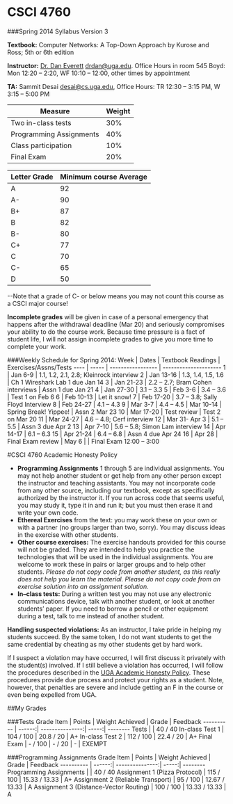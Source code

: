CSCI 4760
==========================

###Spring 2014 Syllabus
Version 3

**Textbook:** Computer Networks: A Top-Down Approach by Kurose and Ross; 5th or 6th edition

**Instructor:** [Dr. Dan Everett](http://cobweb.cs.uga.edu/~dme/) drdan@uga.edu. Office Hours in room 545 Boyd: Mon 12:20 – 2:20, WF 10:10 – 12:00, other times by appointment

**TA:** Sammit Desai desai@cs.uga.edu, Office Hours: TR 12:30 – 3:15 PM, W 3:15 – 5:00 PM



Measure | Weight
------- | ------
Two in-class tests | 30%
Programming Assignments | 40%
Class participation | 10%
Final Exam | 20%

Letter Grade | Minimum course Average
------------ | ----------------------
A | 92
A- | 90
B+ | 87
B | 82
B- | 80
C+ | 77
C | 70
C- | 65
D | 50

--Note that a grade of C- or below means you may not count this course as a CSCI major course!

**Incomplete grades** will be given in case of a personal emergency that happens after the withdrawal deadline (Mar 20) and seriously compromises your ability to do the course work. Because time pressure is a fact of student life, I will not assign incomplete grades to give you more time to complete your work.


###Weekly Schedule for Spring 2014:
Week | Dates | Textbook Readings | Exercises/Assns/Tests
---- | ----- | ----------------- | ---------------------
1 | Jan 6-9 | 1.1, 1.2, 2.1, 2.8; Kleinrock interview
2 | Jan 13-16 | 1.3, 1.4, 1.5, 1.6 | Ch 1 Wireshark Lab 1 due Jan 14
3 | Jan 21-23 | 2.2 – 2.7; Bram Cohen interviews | Assn 1 due Jan 21
4 | Jan 27-30 | 3.1 – 3.3
5 | Feb 3-6 | 3.4 – 3.6 | Test 1 on Feb 6
6 | Feb 10-13 | Let it snow!
7 | Feb 17-20 | 3.7 – 3.8; Sally Floyd Interview
8 | Feb 24-27 | 4.1 – 4.3
9 | Mar 3-7 | 4.4 – 4.5
 | Mar 10-14 | Spring Break! Yippee! | Assn 2 Mar 23
10 | Mar 17-20 | Test review | Test 2 on Mar 20
11 | Mar 24-27 | 4.6 – 4.8; Cerf interview
12 | Mar 31- Apr 3 | 5.1 – 5.5 | Assn 3 due Apr 2
13 | Apr 7-10 | 5.6 – 5.8; Simon Lam interview
14 | Apr 14-17 | 6.1 – 6.3
15 | Apr 21-24 | 6.4 – 6.8 | Assn 4 due Apr 24
16 | Apr 28 | Final Exam review
 | May 6 |  | Final Exam 12:00 – 3:00



#CSCI 4760 Academic Honesty Policy
- **Programming Assignments** 1 through 5 are individual assignments. You may not help another student or get help from any other person except the instructor and teaching assistants. You may not incorporate code from any other source, including our textbook, except as specifically authorized by the instructor it. If you run across code that seems useful, you may study it, type it in and run it; but you must then erase it and write your own code.
- **Ethereal Exercises** from the text: you may work these on your own or with a partner (no groups larger than two, sorry). You may discuss ideas in the exercise with other students.
- **Other course exercises:** The exercise handouts provided for this course will not be graded. They are intended to help you practice the technologies that will be used in the individual assignments. You are welcome to work these in pairs or larger groups and to help other students. *Please do not copy code from another student, as this really does not help you learn the material. Please do not copy code from an exercise solution into an assignment solution.*
- **In–class tests:** During a written test you may not use any electronic communications device, talk with another student, or look at another students’ paper. If you need to borrow a pencil or other equipment during a test, talk to me instead of another student.

**Handling suspected violations:** As an instructor, I take pride in helping my students succeed. By the same token, I do not want students to get the same credential by cheating as my other students get by hard work.

If I suspect a violation may have occurred, I will first discuss it privately with the student(s) involved. If I still believe a violation has occurred, I will follow the procedures described in the [UGA Academic Honesty Policy](http://ovpi.uga.edu/academic-honesty/academic-honesty-policy). These procedures provide due process and protect your rights as a student. Note, however, that penalties are severe and include getting an F in the course or even being expelled from UGA.

##My Grades

###Tests
Grade Item | Points | Weight Achieved |	Grade | Feedback
---------- | ------:| ---------------:| -----:| --------
Tests | | 40 / 40
In-class Test 1 | 104 / 100 | 20.8 / 20 | A+
In-class Test 2 | 112 / 100 | 22.4 / 20 | A+
Final Exam | - / 100 | - / 20 | - | EXEMPT
	 

###Programming Assignments
Grade Item | Points | Weight Achieved |	Grade | Feedback
---------- | ------:| ---------------:| -----:| --------
Programming Assignments | | 40 / 40
Assignment 1 (Pizza Protocol) | 115 / 100 | 15.33 / 13.33 | A+
Assignment 2 (Reliable Transport) | 95 / 100 | 12.67 / 13.33 | A
Assignment 3 (Distance-Vector Routing) | 100 / 100 | 13.33 / 13.33 | A
	 
